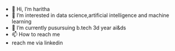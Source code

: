 - 👋 Hi, I’m haritha
- 👀 I’m interested in data science,artificial intelligence and machine learning
- 🌱 I’m currently pusursuing b.tech 3d year ai&ds
- 📫 How to reach me
- reach me via linkedin

<!---
rithaa24/rithaa24 is a ✨ special ✨ repository because its `README.md` (this file) appears on your GitHub profile.
You can click the Preview link to take a look at your changes.
--->

